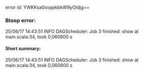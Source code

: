 error id: YWKKsa0svppkbkW9yOldjg==
### Bloop error:

25/06/17 14:43:51 INFO DAGScheduler: Job 3 finished: show at main.scala:34, took 0,060800 s
#### Short summary: 

25/06/17 14:43:51 INFO DAGScheduler: Job 3 finished: show at main.scala:34, took 0,060800 s